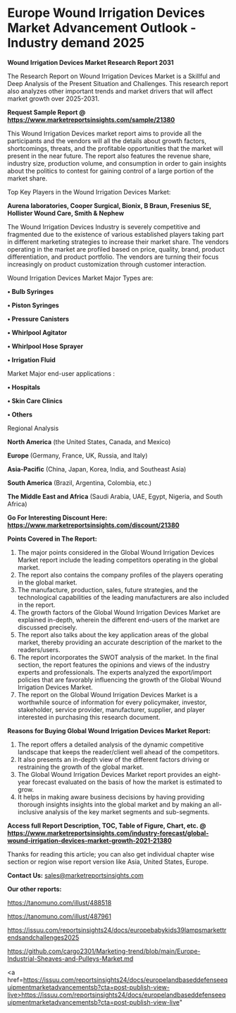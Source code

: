 # Europe Wound Irrigation Devices Market Advancement Outlook - Industry demand 2025

<strong>Wound Irrigation Devices Market Research Report 2031</strong>

The Research Report on Wound Irrigation Devices Market is a Skillful and Deep Analysis of the Present Situation and Challenges. This research report also analyzes other important trends and market drivers that will affect market growth over 2025-2031.

<strong>Request Sample Report @ <a href=https://www.marketreportsinsights.com/sample/21380>https://www.marketreportsinsights.com/sample/21380</a></strong>

This Wound Irrigation Devices market report aims to provide all the participants and the vendors will all the details about growth factors, shortcomings, threats, and the profitable opportunities that the market will present in the near future. The report also features the revenue share, industry size, production volume, and consumption in order to gain insights about the politics to contest for gaining control of a large portion of the market share.

Top Key Players in the Wound Irrigation Devices Market:

<strong>Aurena laboratories, Cooper Surgical, Bionix, B Braun, Fresenius SE, Hollister Wound Care, Smith & Nephew</strong>

The Wound Irrigation Devices Industry is severely competitive and fragmented due to the existence of various established players taking part in different marketing strategies to increase their market share. The vendors operating in the market are profiled based on price, quality, brand, product differentiation, and product portfolio. The vendors are turning their focus increasingly on product customization through customer interaction.

Wound Irrigation Devices Market Major Types are:

<strong>• Bulb Syringes

• Piston Syringes

• Pressure Canisters

• Whirlpool Agitator

• Whirlpool Hose Sprayer

• Irrigation Fluid</strong>

Market Major end-user applications :

<strong>• Hospitals

• Skin Care Clinics

• Others</strong>

Regional Analysis

</u><strong><b>North America</b></strong> (the United States, Canada, and Mexico)

<strong><b>Europe </b></strong>(Germany, France, UK, Russia, and Italy)

<strong><b>Asia-Pacific</b></strong> (China, Japan, Korea, India, and Southeast Asia)

<strong><b>South America</b></strong> (Brazil, Argentina, Colombia, etc.)

<strong><b>The Middle East and Africa</b></strong> (Saudi Arabia, UAE, Egypt, Nigeria, and South Africa)

<strong>Go For Interesting Discount Here: <a href=https://www.marketreportsinsights.com/discount/21380>https://www.marketreportsinsights.com/discount/21380</a></strong>

<strong>Points Covered in The Report:</strong>
<ol>
  <li>The major points considered in the Global Wound Irrigation Devices Market report include the leading competitors operating in the global market.</li>
  <li>The report also contains the company profiles of the players operating in the global market.</li>
  <li>The manufacture, production, sales, future strategies, and the technological capabilities of the leading manufacturers are also included in the report.</li>
  <li>The growth factors of the Global Wound Irrigation Devices Market are explained in-depth, wherein the different end-users of the market are discussed precisely.</li>
  <li>The report also talks about the key application areas of the global market, thereby providing an accurate description of the market to the readers/users.</li>
  <li>The report incorporates the SWOT analysis of the market. In the final section, the report features the opinions and views of the industry experts and professionals. The experts analyzed the export/import policies that are favorably influencing the growth of the Global Wound Irrigation Devices Market.</li>
  <li>The report on the Global Wound Irrigation Devices Market is a worthwhile source of information for every policymaker, investor, stakeholder, service provider, manufacturer, supplier, and player interested in purchasing this research document.</li>
</ol>
<strong>Reasons for Buying Global Wound Irrigation Devices Market Report:</strong>

<ol>
  <li>The report offers a detailed analysis of the dynamic competitive landscape that keeps the reader/client well ahead of the competitors.</li>
  <li>It also presents an in-depth view of the different factors driving or restraining the growth of the global market.</li>
  <li>The Global Wound Irrigation Devices Market report provides an eight-year forecast evaluated on the basis of how the market is estimated to grow.</li>
  <li>It helps in making aware business decisions by having providing thorough insights insights into the global market and by making an all-inclusive analysis of the key market segments and sub-segments.</li>
</ol>
<strong>Access full Report Description, TOC, Table of Figure, Chart, etc. @ <a href=https://www.marketreportsinsights.com/industry-forecast/global-wound-irrigation-devices-market-growth-2021-21380>https://www.marketreportsinsights.com/industry-forecast/global-wound-irrigation-devices-market-growth-2021-21380</a></strong>


Thanks for reading this article; you can also get individual chapter wise section or region wise report version like Asia, United States, Europe.

<strong>Contact Us:</strong>
sales@marketreportsinsights.com

<strong>Our other reports:</strong>

<a href=https://tanomuno.com/illust/488518>https://tanomuno.com/illust/488518</a>

<a href=https://tanomuno.com/illust/487961>https://tanomuno.com/illust/487961</a>

<a href=https://issuu.com/reportsinsights24/docs/europebabykids39lampsmarkettrendsandchallenges2025>https://issuu.com/reportsinsights24/docs/europebabykids39lampsmarkettrendsandchallenges2025</a>

<a href=https://github.com/cargo2301/Marketing-trend/blob/main/Europe-Industrial-Sheaves-and-Pulleys-Market.md>https://github.com/cargo2301/Marketing-trend/blob/main/Europe-Industrial-Sheaves-and-Pulleys-Market.md</a>

<a href=https://issuu.com/reportsinsights24/docs/europelandbaseddefenseequipmentmarketadvancementsb?cta=post-publish-view-live>https://issuu.com/reportsinsights24/docs/europelandbaseddefenseequipmentmarketadvancementsb?cta=post-publish-view-live</a>"
